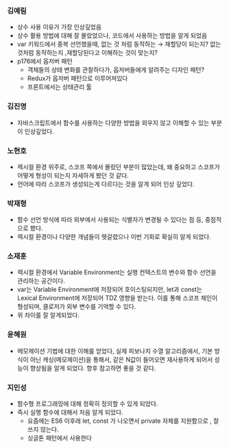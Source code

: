 ### 김예림

- 상수 사용 이유가 가장 인상깊었음
- 상수 활용 방법에 대해 잘 몰랐었으나, 코드에서 사용하는 방법을 알게 되었음
- var 키워드에서 중복 선언했을때, 없는 것 처럼 동작하는 → 재할당이 되는지? 없는 것처럼 동작하는지 ,재할당된다고 이해하는 것이 맞는지?
- p176에서 옵저버 패턴
    - 객체들의 상태 변화를 관찰하다가, 옵저버들에게 알려주는 디자인 패턴?
    - Redux가 옵저버 패턴으로 이루어져있다
    - 프론트에서는 상태관리 툴

### 김진명

- 자바스크립트에서 함수를 사용하는 다양한 방법을 외우지 않고 이해할 수 있는 부분이 인상깊었다.

### 노현호

- 렉시컬 환경 위주로, 스코프 쪽에서 몰랐던 부분이 많았는데, 왜 중요하고 스코프가 어떻게 형성이 되는지 자세하게 봤던 것 같다.
- 언어에 따라 스코프가 생성되는게 다르다는 것을 알게 되어 인상 깊었다.

### 박재형

- 함수 선언 방식에 따라 외부에서 사용되는 식별자가 변경될 수 있다는 점 등, 중점적으로 봤다.
- 렉시컬 환경이나 다양한 개념들이 헷갈렸으나 이번 기회로 확실히 알게 되었다.

### 소재훈

- 렉시컬 환경에서 Variable Environment는 실행 컨텍스트의 변수와 함수 선언을 관리하는 공간이다.
- var는 Variable Environment에 저장되어 호이스팅되지만, let과 const는 Lexical Environment에 저장되어 TDZ 영향을 받는다. 이를 통해 스코프 체인이 형성되며, 클로저가 외부 변수를 기억할 수 있다.
- 위 차이를 잘 알게되었다.

### 윤혜원

- 메모제이션 기법에 대한 이해를 얻었다, 실제 피보나치 수열 알고리즘에서, 기본 방식이 아닌 캐싱(메모제이션)을 통해서, 같은 N값이 들어오면 재사용하게 되어서 성능이 향상됨을 알게 되었다. 향후 참고하면 좋을 것 같다.

### 지민성

- 함수형 프로그래밍에 대해 정확히 정의할 수 있게 되었다.
- 즉시 실행 함수에 대해서 처음 알게 되었다.
    - 요즘에는 ES6 이후레 let, const 가 나오면서 private 자체를 지원함으로 , 잘 쓰지 않는다.
    - 싱글톤 패턴에서 사용한다
